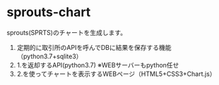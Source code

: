 # sprouts-chart
sprouts(SPRTS)のチャートを生成します。
1. 定期的に取引所のAPIを呼んでDBに結果を保存する機能（python3.7+sqlite3）
2. 1.を返却するAPI(python3.7) ※WEBサーバーもpython任せ
3. 2.を使ってチャートを表示するWEBページ（HTML5+CSS3+Chart.js）
